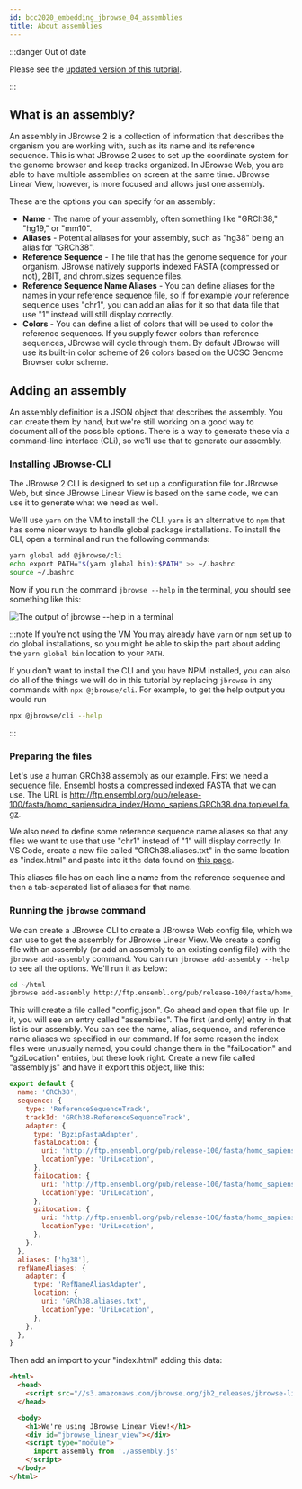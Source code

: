 ```yaml
---
id: bcc2020_embedding_jbrowse_04_assemblies
title: About assemblies
---
```


:::danger Out of date

Please see the
[updated version of this tutorial](../embed_linear_genome_view/01_introduction).

:::

## What is an assembly?

An assembly in JBrowse 2 is a collection of information that describes the
organism you are working with, such as its name and its reference sequence. This
is what JBrowse 2 uses to set up the coordinate system for the genome browser
and keep tracks organized. In JBrowse Web, you are able to have multiple
assemblies on screen at the same time. JBrowse Linear View, however, is more
focused and allows just one assembly.

These are the options you can specify for an assembly:

- **Name** - The name of your assembly, often something like "GRCh38," "hg19,"
  or "mm10".
- **Aliases** - Potential aliases for your assembly, such as "hg38" being an
  alias for "GRCh38".
- **Reference Sequence** - The file that has the genome sequence for your
  organism. JBrowse natively supports indexed FASTA (compressed or not), 2BIT, and
  chrom.sizes sequence files.
- **Reference Sequence Name Aliases** - You can define aliases for the names in
  your reference sequence file, so if for example your reference sequence uses
  "chr1", you can add an alias for it so that data file that use "1" instead will
  still display correctly.
- **Colors** - You can define a list of colors that will be used to color the
  reference sequences. If you supply fewer colors than reference sequences,
  JBrowse will cycle through them. By default JBrowse will use its built-in color
  scheme of 26 colors based on the UCSC Genome Browser color scheme.

## Adding an assembly

An assembly definition is a JSON object that describes the assembly. You can
create them by hand, but we're still working on a good way to document all of
the possible options. There is a way to generate these via a command-line
interface (CLi), so we'll use that to generate our assembly.

### Installing JBrowse-CLI

The JBrowse 2 CLI is designed to set up a configuration file for JBrowse Web,
but since JBrowse Linear View is based on the same code, we can use it to
generate what we need as well.

We'll use `yarn` on the VM to install the CLI. `yarn` is an alternative to `npm`
that has some nicer ways to handle global package installations. To install the
CLI, open a terminal and run the following commands:

```sh
yarn global add @jbrowse/cli
echo export PATH="$(yarn global bin):$PATH" >> ~/.bashrc
source ~/.bashrc
```

Now if you run the command `jbrowse --help` in the terminal, you should see
something like this:

![The output of `jbrowse --help` in a terminal](../../../img/bcc2020_jbrowse_help.png)

:::note If you're not using the VM
You may already have `yarn` or `npm` set up to do global installations, so you
might be able to skip the part about adding the `yarn global bin` location to
your `PATH`.

If you don't want to install the CLI and you have NPM installed, you can also do
all of the things we will do in this tutorial by replacing `jbrowse` in any
commands with `npx @jbrowse/cli`. For example, to get the help output you
would run

```sh
npx @jbrowse/cli --help
```

:::

### Preparing the files

Let's use a human GRCh38 assembly as our example. First we need a sequence file.
Ensembl hosts a compressed indexed FASTA that we can use. The URL is
http://ftp.ensembl.org/pub/release-100/fasta/homo_sapiens/dna_index/Homo_sapiens.GRCh38.dna.toplevel.fa.gz.

We also need to define some reference sequence name aliases so that any files we
want to use that use "chr1" instead of "1" will display correctly. In VS Code,
create a new file called "GRCh38.aliases.txt" in the same location as
"index.html" and paste into it the data found on
[this page](bcc2020_embedding_jbrowse_aliases).

This aliases file has on each line a name from the reference sequence and then a
tab-separated list of aliases for that name.

### Running the `jbrowse` command

We can create a JBrowse CLI to create a JBrowse Web config file, which we can
use to get the assembly for JBrowse Linear View. We create a config file with an
assembly (or add an assembly to an existing config file) with the
`jbrowse add-assembly` command. You can run `jbrowse add-assembly --help` to see
all the options. We'll run it as below:

```sh
cd ~/html
jbrowse add-assembly http://ftp.ensembl.org/pub/release-100/fasta/homo_sapiens/dna_index/Homo_sapiens.GRCh38.dna.toplevel.fa.gz --name GRCh38 --alias hg38 --refNameAliases GRCh38.aliases.txt --skipCheck
```

This will create a file called "config.json". Go ahead and open that file up. In
it, you will see an entry called "assemblies". The first (and only) entry in
that list is our assembly. You can see the name, alias, sequence, and reference
name aliases we specified in our command. If for some reason the index files
were unusually named, you could change them in the "faiLocation" and
"gziLocation" entries, but these look right. Create a new file called
"assembly.js" and have it export this object, like this:

```javascript title="assembly.js"
export default {
  name: 'GRCh38',
  sequence: {
    type: 'ReferenceSequenceTrack',
    trackId: 'GRCh38-ReferenceSequenceTrack',
    adapter: {
      type: 'BgzipFastaAdapter',
      fastaLocation: {
        uri: 'http://ftp.ensembl.org/pub/release-100/fasta/homo_sapiens/dna_index/Homo_sapiens.GRCh38.dna.toplevel.fa.gz',
        locationType: 'UriLocation',
      },
      faiLocation: {
        uri: 'http://ftp.ensembl.org/pub/release-100/fasta/homo_sapiens/dna_index/Homo_sapiens.GRCh38.dna.toplevel.fa.gz.fai',
        locationType: 'UriLocation',
      },
      gziLocation: {
        uri: 'http://ftp.ensembl.org/pub/release-100/fasta/homo_sapiens/dna_index/Homo_sapiens.GRCh38.dna.toplevel.fa.gz.gzi',
        locationType: 'UriLocation',
      },
    },
  },
  aliases: ['hg38'],
  refNameAliases: {
    adapter: {
      type: 'RefNameAliasAdapter',
      location: {
        uri: 'GRCh38.aliases.txt',
        locationType: 'UriLocation',
      },
    },
  },
}
```

Then add an import to your "index.html" adding this data:

```html {9-11} title="index.html"
<html>
  <head>
    <script src="//s3.amazonaws.com/jbrowse.org/jb2_releases/jbrowse-linear-view/jbrowse-linear-view@v0.0.1-beta.0/umd/jbrowse-linear-view.js"></script>
  </head>

  <body>
    <h1>We're using JBrowse Linear View!</h1>
    <div id="jbrowse_linear_view"></div>
    <script type="module">
      import assembly from './assembly.js'
    </script>
  </body>
</html>
```
